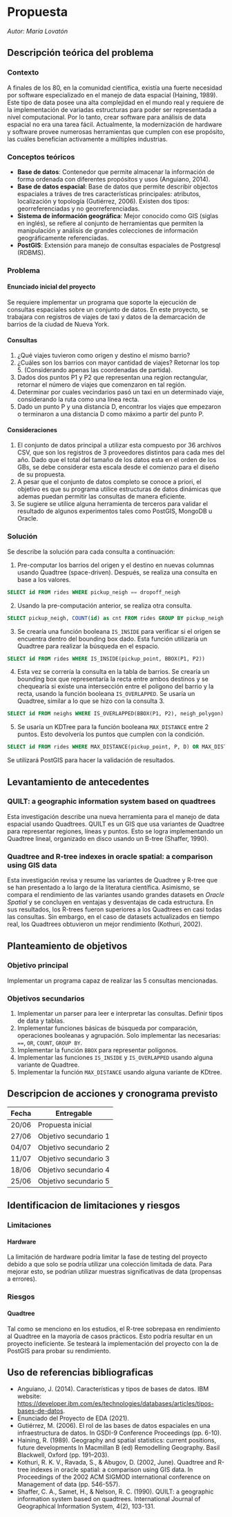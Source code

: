 # Propuesta

_Autor: María Lovatón_

## Descripción teórica del problema

### Contexto

A finales de los 80, en la comunidad científica, existía una fuerte necesidad por software especializado en el manejo de data espacial (Haining, 1989). Este tipo de data posee una alta complejidad en el mundo real y requiere de la implementación de variadas estructuras para poder ser representada a nivel computacional. Por lo tanto, crear software para análisis de data espacial no era una tarea fácil. Actualmente, la modernización de hardware y software provee numerosas herramientas que cumplen con ese propósito, las cuáles benefician activamente a múltiples industrias.

### Conceptos teóricos

- **Base de datos**: Contenedor que permite almacenar la información de forma ordenada con diferentes propósitos y usos (Anguiano, 2014).
- **Base de datos espacial**: Base de datos que permite describir objectos espaciales a tráves de tres características principales: atributos, localización y topología (Gutiérrez, 2006). Existen dos tipos: georreferenciadas y no georreferenciadas.
- **Sistema de información geográfica**: Mejor conocido como GIS (siglas en inglés), se refiere al conjunto de herramientas que permiten la manipulación y análisis de grandes colecciones de información geográficamente referenciadas.
- **PostGIS**: Extensión para manejo de consultas espaciales de Postgresql (RDBMS).

### Problema

#### Enunciado inicial del proyecto

Se requiere implementar un programa que soporte la ejecución de consultas espaciales sobre un conjunto de datos. En este proyecto, se trabajara con registros de viajes de taxi y datos de la demarcación de barrios de la ciudad de Nueva York.

#### Consultas

1. ¿Qué viajes tuvieron como origen y destino el mismo barrio?
2. ¿Cuáles son los barrios con mayor cantidad de viajes? Retornar los top 5. (Considerando apenas las coordenadas de partida).
3. Dados dos puntos P1 y P2 que representan una region rectangular, retornar el número de viajes que comenzaron en tal región.
4. Determinar por cuales vecindarios pasó un taxi en un determinado viaje, considerando la ruta como una línea recta.
5. Dado un punto P y una distancia D, encontrar los viajes que empezaron o terminaron a una distancia D como máximo a partir del punto P.

#### Consideraciones

1. El conjunto de datos principal a utilizar esta compuesto por 36 archivos CSV, que son los registros de 3 proveedores distintos para cada mes del año. Dado que el total del tamaño de los datos esta en el orden de los GBs, se debe considerar esta escala desde el comienzo para el diseño de su propuesta.
2. A pesar que el conjunto de datos completo se conoce a priori, el objetivo es que su programa utilice estructuras de datos dinámicas que ademas puedan permitir las consultas de manera eficiente.
3. Se sugiere se utilice alguna herramienta de terceros para validar el resultado de algunos experimentos tales como PostGIS, MongoDB u Oracle.

### Solución

Se describe la solución para cada consulta a continuación:

1. Pre-computar los barrios del origen y el destino en nuevas columnas usando Quadtree (space-driven). Después, se realiza una consulta en base a los valores.

```sql
SELECT id FROM rides WHERE pickup_neigh == dropoff_neigh
```

2. Usando la pre-computación anterior, se realiza otra consulta.

```sql
SELECT pickup_neigh, COUNT(id) as cnt FROM rides GROUP BY pickup_neigh ORDER BY cnt DESC LIMIT 5
```

3. Se crearía una función booleana `IS_INSIDE` para verificar si el origen se encuentra dentro del bounding box dado. Esta función utilizaría un Quadtree para realizar la búsqueda en el espacio.

```sql
SELECT id FROM rides WHERE IS_INSIDE(pickup_point, BBOX(P1, P2))
```

4. Esta vez se correría la consulta en la tabla de barrios. Se crearía un bounding box que representaría la recta entre ambos destinos y se chequearía si existe una intersección entre el polígono del barrio y la recta, usando la función booleana `IS_OVERLAPPED`. Se usaría un Quadtree, similar a lo que se hizo con la consulta 3.

```sql
SELECT id FROM neighs WHERE IS_OVERLAPPED(BBOX(P1, P2), neigh_polygon)
```

5. Se usaría un KDTree para la función booleana `MAX_DISTANCE` entre 2 puntos. Esto devolvería los puntos que cumplen con la condición.

```sql
SELECT id FROM rides WHERE MAX_DISTANCE(pickup_point, P, D) OR MAX_DISTANCE(dropoff_point, P, D)
```

Se utilizará PostGIS para hacer la validación de resultados.

## Levantamiento de antecedentes

### QUILT: a geographic information system based on quadtrees

Esta investigación describe una nueva herramienta para el manejo de data espacial usando Quadtrees. QUILT es un GIS que usa variantes de Quadtree para representar regiones, líneas y puntos. Esto se logra implementando un Quadtree lineal, organizado en disco usando un B-tree (Shaffer, 1990).

### Quadtree and R-tree indexes in oracle spatial: a comparison using GIS data

Esta investigación revisa y resume las variantes de Quadtree y R-tree que se han presentado a lo largo de la literatura científica. Asimismo, se compara el rendimiento de las variantes usando grandes datasets en _Oracle Spatial_ y se concluyen en ventajas y desventajas de cada estructura. En sus resultados, los R-trees fueron superiores a los Quadtrees en casi todas las consultas. Sin embargo, en el caso de datasets actualizados en tiempo real, los Quadtrees obtuvieron un mejor rendimiento (Kothuri, 2002).

## Planteamiento de objetivos

### Objetivo principal

Implementar un programa capaz de realizar las 5 consultas mencionadas.

### Objetivos secundarios

1. Implementar un parser para leer e interpretar las consultas. Definir tipos de data y tablas.
2. Implementar funciones básicas de búsqueda por comparación, operaciones booleanas y agrupación. Solo implementar las necesarias: `==`, `OR`, `COUNT`, `GROUP BY`.
3. Implementar la función `BBOX` para representar polígonos.
4. Implementar las funciones `IS_INSIDE` y `IS_OVERLAPPED` usando alguna variante de Quadtree.
5. Implementar la función `MAX_DISTANCE` usando alguna variante de KDtree.

## Descripcion de acciones y cronograma previsto

| Fecha | Entregable            |
| ----- | --------------------- |
| 20/06 | Propuesta inicial     |
| 27/06 | Objetivo secundario 1 |
| 04/07 | Objetivo secundario 2 |
| 11/07 | Objetivo secundario 3 |
| 18/06 | Objetivo secundario 4 |
| 25/06 | Objetivo secundario 5 |

## Identificacion de limitaciones y riesgos

### Limitaciones

#### Hardware

La limitación de hardware podría limitar la fase de testing del proyecto debido a que solo se podría utilizar una colección limitada de data. Para mejorar esto, se podrían utilizar muestras significativas de data (propensas a errores).

### Riesgos

#### Quadtree

Tal como se menciono en los estudios, el R-tree sobrepasa en rendimiento al Quadtree en la mayoría de casos prácticos. Esto podría resultar en un proyecto ineficiente. Se testeará la implementación del proyecto con la de PostGIS para probar su rendimiento.

## Uso de referencias bibliograficas

- Anguiano, J. (2014). Características y tipos de bases de datos. IBM website: https://developer.ibm.com/es/technologies/databases/articles/tipos-bases-de-datos.
- Enunciado del Proyecto de EDA (2021).
- Gutiérrez, M. (2006). El rol de las bases de datos espaciales en una infraestructura de datos. In GSDI-9 Conference Proceedings (pp. 6-10).
- Haining, R. (1989). Geography and spatial statistics: current positions, future developments In Macmillan B (ed) Remodelling Geography. Basil Blackwell, Oxford (pp. 191–203).
- Kothuri, R. K. V., Ravada, S., & Abugov, D. (2002, June). Quadtree and R-tree indexes in oracle spatial: a comparison using GIS data. In Proceedings of the 2002 ACM SIGMOD international conference on Management of data (pp. 546-557).
- Shaffer, C. A., Samet, H., & Nelson, R. C. (1990). QUILT: a geographic information system based on quadtrees. International Journal of Geographical Information System, 4(2), 103-131.
